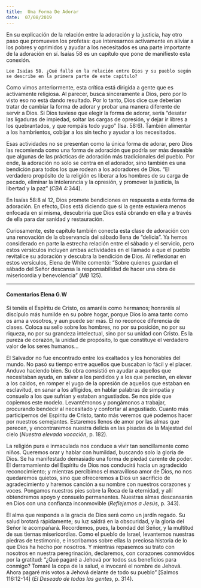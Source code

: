 ```yaml
---
title:  Una Forma De Adorar
date:  07/08/2019
---
```


En su explicación de la relación entre la adoración y la justicia, hay otro paso que promueven los profetas: que interesarnos activamente en aliviar a los pobres y oprimidos y ayudar a los necesitados es una parte importante de la adoración en sí. Isaías 58 es un capítulo que pone de manifiesto esta conexión.

`Lee Isaías 58. ¿Qué falló en la relación entre Dios y su pueblo según se describe en la primera parte de este capítulo?`

Como vimos anteriormente, esta crítica está dirigida a gente que es activamente religiosa. Al parecer, busca sinceramente a Dios, pero por lo visto eso no está dando resultado. Por lo tanto, Dios dice que deberían tratar de cambiar la forma de adorar y probar una manera diferente de servir a Dios. Si Dios tuviese que elegir la forma de adorar, sería “desatar las ligaduras de impiedad, soltar las cargas de opresión, y dejar ir libres a los quebrantados, y que rompáis todo yugo” (Isa. 58:6). También alimentar a los hambrientos, cobijar a los sin techo y ayudar a los necesitados.

Esas actividades no se presentan como la única forma de adorar, pero Dios las recomienda como una forma de adoración que podría ser más deseable que algunas de las prácticas de adoración más tradicionales del pueblo. Por ende, la adoración no solo se centra en el adorador, sino también es una bendición para todos los que rodean a los adoradores de Dios. “El verdadero propósito de la religión es liberar a los hombres de su carga de pecado, eliminar la intolerancia y la opresión, y promover la justicia, la libertad y la paz” (_CBA_ 4:344).

En Isaías 58:8 al 12, Dios promete bendiciones en respuesta a esta forma de adoración. En efecto, Dios está diciendo que si la gente estuviera menos enfocada en sí misma, descubriría que Dios está obrando en ella y a través de ella para dar sanidad y restauración.

Curiosamente, este capítulo también conecta esta clase de adoración con una renovación de la observancia del sábado llena de “delicia”. Ya hemos considerado en parte la estrecha relación entre el sábado y el servicio, pero estos versículos incluyen ambas actividades en el llamado a que el pueblo revitalice su adoración y descubra la bendición de Dios. Al reflexionar en estos versículos, Elena de White comentó: “Sobre quienes guardan el sábado del Señor descansa la responsabilidad de hacer una obra de misericordia y benevolencia” (_MB_ 125).

---

#### Comentarios Elena G.W

Si tenéis el Espíritu de Cristo, os amaréis como hermanos; honraréis al discípulo más humilde en su pobre hogar, porque Dios lo ama tanto como os ama a vosotros, y aun puede ser más. Él no reconoce diferencia de clases. Coloca su sello sobre los hombres, no por su posición, no por su riqueza, no por su grandeza intelectual, sino por su unidad con Cristo. Es la pureza de corazón, la unidad de propósito, lo que constituye el verdadero valor de los seres humanos…

El Salvador no fue encontrado entre los exaltados y los honorables del mundo. No pasó su tiempo entre aquellos que buscaban lo fácil y el placer. Anduvo haciendo bien. Su obra consistió en ayudar a aquellos que necesitaban ayuda, en salvar a los perdidos y a los que perecían, en elevar a los caídos, en romper el yugo de la opresión de aquellos que estaban en esclavitud, en sanar a los afligidos, en hablar palabras de simpatía y consuelo a los que sufrían y estaban angustiados. Se nos pide que copiemos este modelo. Levantémonos y pongámonos a trabajar, procurando bendecir al necesitado y confortar al angustiado. Cuanto más participemos del Espíritu de Cristo, tanto más veremos qué podemos hacer por nuestros semejantes. Estaremos llenos de amor por las almas que perecen, y encontraremos nuestra delicia en las pisadas de la Majestad del cielo (_Nuestra elevada vocación_, p. 182).

La religión pura e inmaculada nos conduce a vivir tan sencillamente como niños. Queremos orar y hablar con humildad, buscando solo la gloria de Dios. Se ha manifestado demasiado una forma de piedad carente de poder. El derramamiento del Espíritu de Dios nos conducirá hacia un agradecido reconocimiento; y mientras percibimos el maravilloso amor de Dios, no nos quedaremos quietos, sino que ofreceremos a Dios un sacrificio de agradecimiento y haremos canción a su nombre con nuestros corazones y voces. Pongamos nuestros pies sobre la Roca de la eternidad, y allí obtendremos apoyo y consuelo permanentes. Nuestras almas descansarán en Dios con una confianza inconmovible (_Reflejemos a Jesús,_ p. 343).

El alma que responda a la gracia de Dios será como un jardín regado. Su salud brotará rápidamente; su luz saldrá en la obscuridad, y la gloria del Señor le acompañará. Recordemos, pues, la bondad del Señor, y la multitud de sus tiernas misericordias. Como el pueblo de Israel, levantemos nuestras piedras de testimonio, e inscribamos sobre ellas la preciosa historia de lo que Dios ha hecho por nosotros. Y mientras repasemos su trato con nosotros en nuestra peregrinación, declaremos, con corazones conmovidos por la gratitud: “¿Qué pagaré a Jehová por todos sus beneficios para conmigo? Tomaré la copa de la salud, e invocaré el nombre de Jehová. Ahora pagaré mis votos a Jehová delante de todo su pueblo” [Salmos 116:12-14] (_El Deseado de todas las gentes_, p. 314).